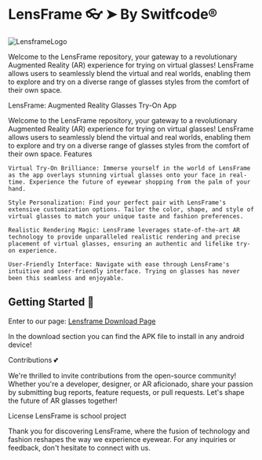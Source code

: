 # LensFrame 👓 ➤ By Switfcode®

![LensframeLogo](https://lensframe.000webhostapp.com/images/computer.jpg)

Welcome to the LensFrame repository, your gateway to a revolutionary Augmented Reality (AR) experience for trying on virtual glasses! LensFrame allows users to seamlessly blend the virtual and real worlds, enabling them to explore and try on a diverse range of glasses styles from the comfort of their own space.

LensFrame: Augmented Reality Glasses Try-On App

Welcome to the LensFrame repository, your gateway to a revolutionary Augmented Reality (AR) experience for trying on virtual glasses! LensFrame allows users to seamlessly blend the virtual and real worlds, enabling them to explore and try on a diverse range of glasses styles from the comfort of their own space.
Features

    Virtual Try-On Brilliance: Immerse yourself in the world of LensFrame as the app overlays stunning virtual glasses onto your face in real-time. Experience the future of eyewear shopping from the palm of your hand.

    Style Personalization: Find your perfect pair with LensFrame's extensive customization options. Tailor the color, shape, and style of virtual glasses to match your unique taste and fashion preferences.

    Realistic Rendering Magic: LensFrame leverages state-of-the-art AR technology to provide unparalleled realistic rendering and precise placement of virtual glasses, ensuring an authentic and lifelike try-on experience.

    User-Friendly Interface: Navigate with ease through LensFrame's intuitive and user-friendly interface. Trying on glasses has never been this seamless and enjoyable.

## Getting Started 🚀

Enter to our page:
[Lensframe Download Page](https://lensframe.000webhostapp.com/Descargas.html)

In the download section you can find the APK file to install in any android device!

Contributions 💕

We're thrilled to invite contributions from the open-source community! Whether you're a developer, designer, or AR aficionado, share your passion by submitting bug reports, feature requests, or pull requests. Let's shape the future of AR glasses together!

License
LensFrame is school project

Thank you for discovering LensFrame, where the fusion of technology and fashion reshapes the way we experience eyewear. For any inquiries or feedback, don't hesitate to connect with us.
